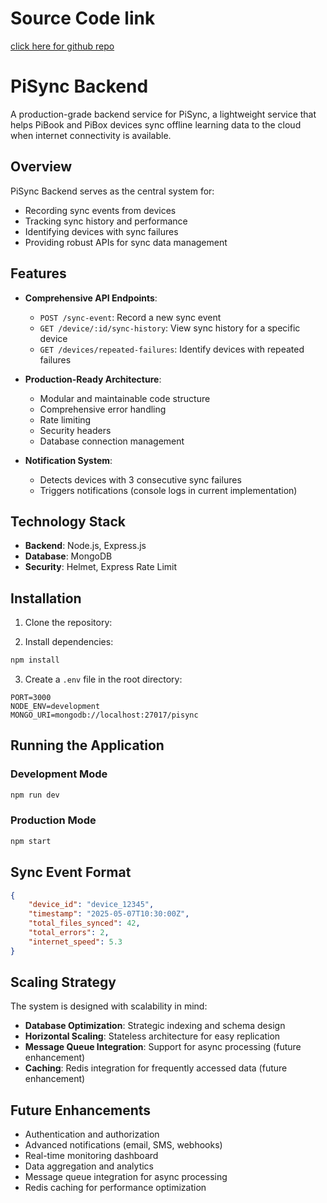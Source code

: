 # Source Code link

[click here for github repo](https://github.com/anu18dec/PISYNC.git)

# PiSync Backend

A production-grade backend service for PiSync, a lightweight service that helps PiBook and PiBox devices sync offline learning data to the cloud when internet connectivity is available.

## Overview

PiSync Backend serves as the central system for:

-   Recording sync events from devices
-   Tracking sync history and performance
-   Identifying devices with sync failures
-   Providing robust APIs for sync data management

## Features

-   **Comprehensive API Endpoints**:

    -   `POST /sync-event`: Record a new sync event
    -   `GET /device/:id/sync-history`: View sync history for a specific device
    -   `GET /devices/repeated-failures`: Identify devices with repeated failures

-   **Production-Ready Architecture**:

    -   Modular and maintainable code structure
    -   Comprehensive error handling
    -   Rate limiting
    -   Security headers
    -   Database connection management

-   **Notification System**:
    -   Detects devices with 3 consecutive sync failures
    -   Triggers notifications (console logs in current implementation)

## Technology Stack

-   **Backend**: Node.js, Express.js
-   **Database**: MongoDB
-   **Security**: Helmet, Express Rate Limit

## Installation

1. Clone the repository:

2. Install dependencies:

```bash
npm install
```

3. Create a `.env` file in the root directory:

```
PORT=3000
NODE_ENV=development
MONGO_URI=mongodb://localhost:27017/pisync

```

## Running the Application

### Development Mode

```bash
npm run dev
```

### Production Mode

```bash
npm start
```

## Sync Event Format

```json
{
    "device_id": "device_12345",
    "timestamp": "2025-05-07T10:30:00Z",
    "total_files_synced": 42,
    "total_errors": 2,
    "internet_speed": 5.3
}
```

## Scaling Strategy

The system is designed with scalability in mind:

-   **Database Optimization**: Strategic indexing and schema design
-   **Horizontal Scaling**: Stateless architecture for easy replication
-   **Message Queue Integration**: Support for async processing (future enhancement)
-   **Caching**: Redis integration for frequently accessed data (future enhancement)

## Future Enhancements

-   Authentication and authorization
-   Advanced notifications (email, SMS, webhooks)
-   Real-time monitoring dashboard
-   Data aggregation and analytics
-   Message queue integration for async processing
-   Redis caching for performance optimization

